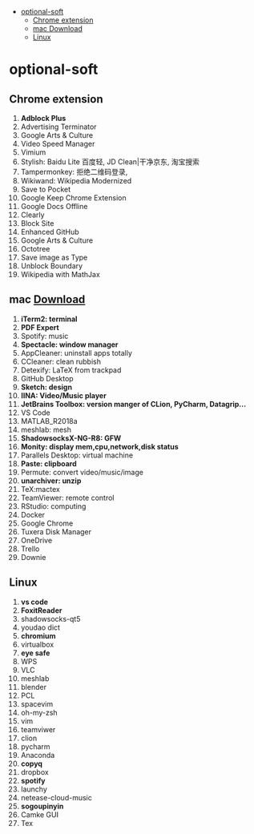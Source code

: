 - [optional-soft](#optional-soft)
  - [Chrome extension](#chrome-extension)
  - [mac Download](#mac-download)
  - [Linux](#linux)
  
# optional-soft
## Chrome extension
1. **Adblock Plus**
2. Advertising Terminator
3. Google Arts & Culture
4. Video Speed Manager
5. Vimium
6. Stylish: Baidu Lite 百度轻, JD Clean|干净京东, 淘宝搜索
7. Tampermonkey: 拒绝二维码登录,
8. Wikiwand: Wikipedia Modernized
9. Save to Pocket
10. Google Keep Chrome Extension
11. Google Docs Offline
12. Clearly
13. Block Site
14. Enhanced GitHub
15. Google Arts & Culture
16. Octotree
17. Save image as Type
18. Unblock Boundary
19. Wikipedia with MathJax


## mac [Download](https://www.xclient.info)
1. **iTerm2: terminal**
2. **PDF Expert**
3. Spotify: music
4. **Spectacle: window manager**
5. AppCleaner: uninstall apps totally
6. CCleaner: clean rubbish
7. Detexify: LaTeX from trackpad 
8. GitHub Desktop
9. **Sketch: design**
10. **IINA: Video/Music player**
11. **JetBrains Toolbox: version manger of CLion, PyCharm, Datagrip...**
12. VS Code
13. MATLAB_R2018a
14. meshlab: mesh
15. **ShadowsocksX-NG-R8: GFW**
16. **Monity: display mem,cpu,network,disk status**
17. Parallels Desktop: virtual machine
18. **Paste: clipboard**
19. Permute: convert video/music/image
20. **unarchiver: unzip**
21. TeX:mactex
22. TeamViewer: remote control
23. RStudio: computing
24. Docker
25. Google Chrome
26. Tuxera Disk Manager
27. OneDrive
28. Trello
29. Downie


## Linux
1. **vs code**
2. **FoxitReader**
3. shadowsocks-qt5
4. youdao dict
5. **chromium**
6. virtualbox
7. **eye safe**
8. WPS
9. VLC
10. meshlab
11. blender
15. PCL
16. spacevim
17. oh-my-zsh
18. vim
19. teamviwer
20. clion
21. pycharm
22. Anaconda
23. **copyq**
24. dropbox
25. **spotify**
26. launchy
27. netease-cloud-music
28. **sogoupinyin**
29. Camke GUI
30. Tex

